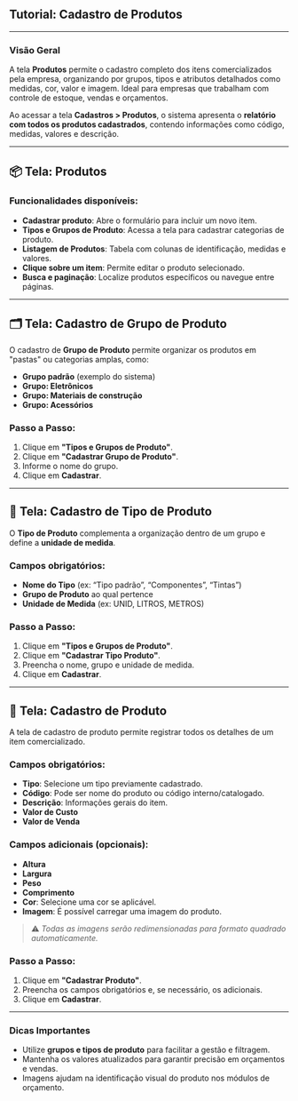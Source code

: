 ## Tutorial: Cadastro de Produtos 

---

### Visão Geral

A tela **Produtos** permite o cadastro completo dos itens comercializados pela empresa, organizando por grupos, tipos e atributos detalhados como medidas, cor, valor e imagem. Ideal para empresas que trabalham com controle de estoque, vendas e orçamentos.

Ao acessar a tela **Cadastros > Produtos**, o sistema apresenta o **relatório com todos os produtos cadastrados**, contendo informações como código, medidas, valores e descrição.

---

## 📦 Tela: Produtos

### Funcionalidades disponíveis:

- **Cadastrar produto**: Abre o formulário para incluir um novo item.
- **Tipos e Grupos de Produto**: Acessa a tela para cadastrar categorias de produto.
- **Listagem de Produtos**: Tabela com colunas de identificação, medidas e valores.
- **Clique sobre um item**: Permite editar o produto selecionado.
- **Busca e paginação**: Localize produtos específicos ou navegue entre páginas.

---

## 🗂️ Tela: Cadastro de Grupo de Produto

O cadastro de **Grupo de Produto** permite organizar os produtos em "pastas" ou categorias amplas, como:

- **Grupo padrão** (exemplo do sistema)
- **Grupo: Eletrônicos**
- **Grupo: Materiais de construção**
- **Grupo: Acessórios**

### Passo a Passo:

1. Clique em **"Tipos e Grupos de Produto"**.
2. Clique em **"Cadastrar Grupo de Produto"**.
3. Informe o nome do grupo.
4. Clique em **Cadastrar**.

---

## 🧾 Tela: Cadastro de Tipo de Produto

O **Tipo de Produto** complementa a organização dentro de um grupo e define a **unidade de medida**.

### Campos obrigatórios:

- **Nome do Tipo** (ex: “Tipo padrão”, “Componentes”, “Tintas”)
- **Grupo de Produto** ao qual pertence
- **Unidade de Medida** (ex: UNID, LITROS, METROS)

### Passo a Passo:

1. Clique em **"Tipos e Grupos de Produto"**.
2. Clique em **"Cadastrar Tipo Produto"**.
3. Preencha o nome, grupo e unidade de medida.
4. Clique em **Cadastrar**.

---

## 🛒 Tela: Cadastro de Produto

A tela de cadastro de produto permite registrar todos os detalhes de um item comercializado.

### Campos obrigatórios:

- **Tipo**: Selecione um tipo previamente cadastrado.
- **Código**: Pode ser nome do produto ou código interno/catalogado.
- **Descrição**: Informações gerais do item.
- **Valor de Custo**
- **Valor de Venda**

### Campos adicionais (opcionais):

- **Altura**
- **Largura**
- **Peso**
- **Comprimento**
- **Cor**: Selecione uma cor se aplicável.
- **Imagem**: É possível carregar uma imagem do produto.

> ⚠️ *Todas as imagens serão redimensionadas para formato quadrado automaticamente.*

### Passo a Passo:

1. Clique em **"Cadastrar Produto"**.
2. Preencha os campos obrigatórios e, se necessário, os adicionais.
3. Clique em **Cadastrar**.

---

### Dicas Importantes

- Utilize **grupos e tipos de produto** para facilitar a gestão e filtragem.
- Mantenha os valores atualizados para garantir precisão em orçamentos e vendas.
- Imagens ajudam na identificação visual do produto nos módulos de orçamento.

